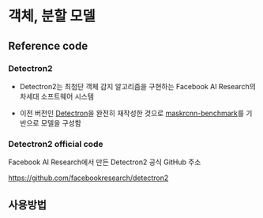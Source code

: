 # 객체, 분할 모델 

## Reference code

### Detectron2

* Detectron2는 최첨단 객체 감지 알고리즘을 구현하는 Facebook AI Research의 차세대 소프트웨어 시스템 

* 이전 버전인 [Detectron](https://github.com/facebookresearch/Detectron/)을 완전히 재작성한 것으로 [maskrcnn-benchmark](https://github.com/facebookresearch/maskrcnn-benchmark/)를 기반으로 모델을 구성함

### Detectron2 official code

Facebook AI Research에서 만든 Detectron2 공식 GitHub 주소

https://github.com/facebookresearch/detectron2

## 사용방법
